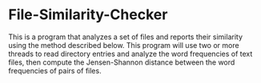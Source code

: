 # File-Similarity-Checker

This is a program that analyzes a set of files and reports their similarity using the method described
below. This program will use two or more threads to read directory entries and analyze the word
frequencies of text files, then compute the Jensen-Shannon distance between the word frequencies of
pairs of files.
